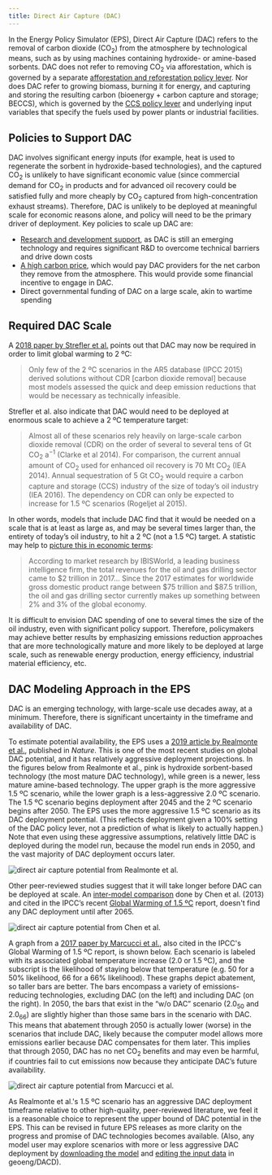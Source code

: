 ```yaml
---
title: Direct Air Capture (DAC)
---
```


In the Energy Policy Simulator (EPS), Direct Air Capture (DAC) refers to the removal of carbon dioxide (CO<sub>2</sub>) from the atmosphere by technological means, such as by using machines containing hydroxide- or amine-based sorbents.  DAC does not refer to removing CO<sub>2</sub> via afforestation, which is governed by a separate [afforestation and reforestation policy lever](afforestation-and-reforestation).  Nor does DAC refer to growing biomass, burning it for energy, and capturing and storing the resulting carbon (bioenergy + carbon capture and storage; BECCS), which is governed by the [CCS policy lever](carbon-capture-and-sequestration) and underlying input variables that specify the fuels used by power plants or industrial facilities.

## Policies to Support DAC

DAC involves significant energy inputs (for example, heat is used to regenerate the sorbent in hydroxide-based technologies), and the captured CO<sub>2</sub> is unlikely to have significant economic value (since commercial demand for CO<sub>2</sub> in products and for advanced oil recovery could be satisfied fully and more cheaply by CO<sub>2</sub> captured from high-concentration exhaust streams).  Therefore, DAC is unlikely to be deployed at meaningful scale for economic reasons alone, and policy will need to be the primary driver of deployment.  Key policies to scale up DAC are:

* [Research and development support](research-and-development), as DAC is still an emerging technology and requires significant R&D to overcome technical barriers and drive down costs
* [A high carbon price](carbon-tax), which would pay DAC providers for the net carbon they remove from the atmosphere.  This would provide some financial incentive to engage in DAC.
* Direct governmental funding of DAC on a large scale, akin to wartime spending

## Required DAC Scale

A [2018 paper by Strefler et al.](https://iopscience.iop.org/article/10.1088/1748-9326/aab2ba/pdf) points out that DAC may now be required in order to limit global warming to 2 ºC:

> Only few of the 2 ºC scenarios in the AR5 database (IPCC 2015) derived solutions without CDR [carbon dioxide removal] because most models assessed the quick and deep emission reductions that would be necessary as technically infeasible.

Strefler et al. also indicate that DAC would need to be deployed at enormous scale to achieve a 2 ºC temperature target:

> Almost all of these scenarios rely heavily on large-scale carbon dioxide removal (CDR) on the order of several to several tens of Gt CO<sub>2</sub> a<sup>−1</sup> (Clarke et al 2014). For comparison, the current annual amount of CO<sub>2</sub> used for enhanced oil recovery is 70 Mt CO<sub>2</sub> (IEA 2014). Annual sequestration of 5 Gt CO<sub>2</sub> would require a carbon capture and storage (CCS) industry of the size of today’s oil industry (IEA 2016). The dependency on CDR can only be expected to increase for 1.5 ºC scenarios (Rogeljet al 2015).

In other words, models that include DAC find that it would be needed on a scale that is at least as large as, and may be several times larger than, the entirety of today’s oil industry, to hit a 2 ºC (not a 1.5 ºC) target.  A statistic may help to [picture this in economic terms](https://www.investopedia.com/ask/answers/030915/what-percentage-global-economy-comprised-oil-gas-drilling-sector.asp):

> According to market research by IBISWorld, a leading business intelligence firm, the total revenues for the oil and gas drilling sector came to $2 trillion in 2017...  Since the 2017 estimates for worldwide gross domestic product range between $75 trillion and $87.5 trillion, the oil and gas drilling sector currently makes up something between 2% and 3% of the global economy.

It is difficult to envision DAC spending of one to several times the size of the oil industry, even with significant policy support.  Therefore, policymakers may achieve better results by emphasizing emissions reduction approaches that are more technologically mature and more likely to be deployed at large scale, such as renewable energy production, energy efficiency, industrial material efficiency, etc.

## DAC Modeling Approach in the EPS

DAC is an emerging technology, with large-scale use decades away, at a minimum.  Therefore, there is significant uncertainty in the timeframe and availability of DAC.

To estimate potential availability, the EPS uses a [2019 article by Realmonte et al.](https://www.nature.com/articles/s41467-019-10842-5), published in *Nature*.  This is one of the most recent studies on global DAC potential, and it has relatively aggressive deployment projections.  In the figures below from Realmonte et al., pink is hydroxide sorbent-based technology (the most mature DAC technology), while green is a newer, less mature amine-based technology.  The upper graph is the more aggressive 1.5 ºC scenario, while the lower graph is a less-aggressive 2.0 ºC scenario.  The 1.5 ºC scenario begins deployment after 2045 and the 2 ºC scenario begins after 2050.  The EPS uses the more aggressive 1.5 ºC scenario as its DAC deployment potential.  (This reflects deployment given a 100% setting of the DAC policy lever, not a prediction of what is likely to actually happen.)  Note that even using these aggressive assumptions, relatively little DAC is deployed during the model run, because the model run ends in 2050, and the vast majority of DAC deployment occurs later.

![direct air capture potential from Realmonte et al.](/img/direct-air-capture-realmonte.png)

Other peer-reviewed studies suggest that it will take longer before DAC can be deployed at scale.  An [inter-model comparison](https://link.springer.com/article/10.1007/s10584-013-0714-7) done by Chen et al. (2013) and cited in the IPCC’s recent [Global Warming of 1.5 ºC](https://www.ipcc.ch/sr15/) report, doesn't find any DAC deployment until after 2065.

![direct air capture potential from Chen et al.](/img/direct-air-capture-chen.png)

A graph from a [2017 paper by Marcucci et al.](https://link.springer.com/article/10.1007/s10584-017-2051-8), also cited in the IPCC's Global Warming of 1.5 ºC report, is shown below.  Each scenario is labeled with its associated global temperature increase (2.0 or 1.5 ºC), and the subscript is the likelihood of staying below that temperature (e.g. 50 for a 50% likelihood, 66 for a 66% likelihood).  These graphs depict abatement, so taller bars are better.  The bars encompass a variety of emissions-reducing technologies, excluding DAC (on the left) and including DAC (on the right).  In 2050, the bars that exist in the “w/o DAC” scenario (2.0<sub>50</sub> and 2.0<sub>66</sub>) are slightly higher than those same bars in the scenario with DAC.  This means that abatement through 2050 is actually lower (worse) in the scenarios that include DAC, likely because the computer model allows more emissions earlier because DAC compensates for them later.  This implies that through 2050, DAC has no net CO<sub>2</sub> benefits and may even be harmful, if countries fail to cut emissions now because they anticipate DAC’s future availability.

![direct air capture potential from Marcucci et al.](/img/direct-air-capture-marcucci.png)

As Realmonte et al.'s 1.5 ºC scenario has an aggressive DAC deployment timeframe relative to other high-quality, peer-reviewed literature, we feel it is a reasonable choice to represent the upper bound of DAC potential in the EPS.  This can be revised in future EPS releases as more clarity on the progress and promise of DAC technologies becomes available.  (Also, any model user may explore scenarios with more or less aggressive DAC deployment by [downloading the model](download) and [editing the input data](input-data) in geoeng/DACD).
